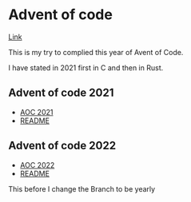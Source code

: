 # Advent of code

[Link](http://adventofcode.com)

This is my try to complied this year of Avent of Code.

I have stated in 2021 first in C and then in Rust.

## Advent of code 2021
* [AOC 2021](http://adventofcode.com/2021)
* [README](aoc2021)

## Advent of code 2022
* [AOC 2022](http://adventofcode.com/2022)
* [README](aoc2022)

This before I change the Branch to be yearly  
